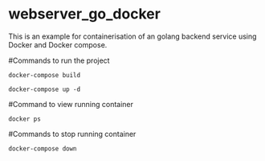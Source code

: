 # webserver_go_docker
This is an example for containerisation of an golang backend service using Docker and Docker compose.

#Commands to run the project

```
docker-compose build 

docker-compose up -d

```

#Command to view running container

```
docker ps
```

#Commands to stop running container

```
docker-compose down
```

